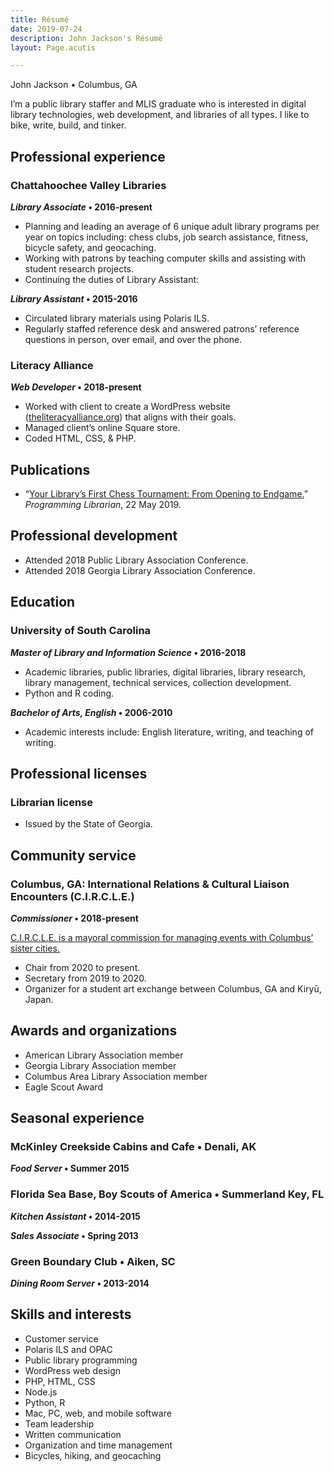 ```yaml
---
title: Résumé
date: 2019-07-24
description: John Jackson's Résumé
layout: Page.acutis

---
```

<p class="has-large-font-size">John Jackson • Columbus, GA</p>

I’m a public library staffer and MLIS graduate who is interested in digital library technologies, web development, and libraries of all types. I like to  bike, write, build, and tinker.

## Professional experience

### Chattahoochee Valley Libraries

**_Library Associate_ • 2016-present**

<!--<div class="wp-block-button alignright noprint is-style-squared"><a class="wp-block-button__link" href="/libraries/">Browse my library projects<br></a></div>-->

- Planning and leading an average of 6 unique adult library programs per year on topics including: chess clubs, job search assistance, fitness, bicycle safety, and geocaching.
- Working with patrons by teaching computer skills and assisting with student research projects.
- Continuing the duties of Library Assistant:

**_Library Assistant_ • 2015-2016**

- Circulated library materials using Polaris ILS.
- Regularly staffed reference desk and answered patrons’ reference questions in person, over email, and over the phone.

### Literacy Alliance

**_Web Developer_ • 2018-present**

<!--<div class="wp-block-button alignright noprint is-style-squared"><a class="wp-block-button__link" href="/web-development/">Browse my web projects</a></div>-->

- Worked with client to create a WordPress website ([theliteracyalliance.org](https://theliteracyalliance.org/)) that aligns with their goals.
- Managed client’s online Square store.
- Coded HTML, CSS, & PHP.

## Publications

- “[Your Library’s First Chess Tournament: From Opening to Endgame.](http://programminglibrarian.org/articles/your-library’s-first-chess-tournament-opening-endgame)” *Programming Librarian*, 22 May 2019.

## Professional development

- Attended 2018 Public Library Association Conference.
- Attended 2018 Georgia Library Association Conference.

## Education

### University of South Carolina

**_Master of Library and Information Science_ • 2016-2018**

<!--<div class="wp-block-button alignright noprint is-style-squared"><a class="wp-block-button__link" href="/tag/MLIS/">Browse my MLIS projects<br></a></div>-->

- Academic libraries, public libraries, digital libraries, library research, library management, technical services, collection development.
- Python and R coding.

**_Bachelor of Arts, English_ • 2006-2010**

- Academic interests include: English literature, writing, and teaching of writing.

## Professional licenses

### Librarian license

- Issued by the State of Georgia.

## Community service

### Columbus, GA: International Relations & Cultural Liaison Encounters (C.I.R.C.L.E.)

<!--<div class="wp-block-button alignright is-style-squared"><a class="wp-block-button__link" href="https://www.columbusga.gov/mayor/circle.htm">Learn about C.I.R.C.L.E.</a></div>-->

**_Commissioner_ • 2018-present**

[C.I.R.C.L.E. is a mayoral commission for managing events with Columbus’ sister cities.](https://www.columbusga.gov/mayor/Commission-on-Relations)

- Chair from 2020 to present.
- Secretary from 2019 to 2020.
- Organizer for a student art exchange between Columbus, GA and Kiryū, Japan.

## Awards and organizations

- American Library Association member
- Georgia Library Association member
- Columbus Area Library Association member
- Eagle Scout Award

## Seasonal experience

### McKinley Creekside Cabins and Cafe • Denali, AK

**_Food Server_ • Summer 2015**

### Florida Sea Base, Boy Scouts of America • Summerland Key, FL

**_Kitchen Assistant_ • 2014-2015**

**_Sales Associate_ • Spring 2013**

### Green Boundary Club • Aiken, SC

**_Dining Room Server_ • 2013-2014**

## Skills and interests

- Customer service
- Polaris ILS and OPAC
- Public library programming
- WordPress web design
- PHP, HTML, CSS
- Node.js
- Python, R
- Mac, PC, web, and mobile software
- Team leadership
- Written communication
- Organization and time management
- Bicycles, hiking, and geocaching
